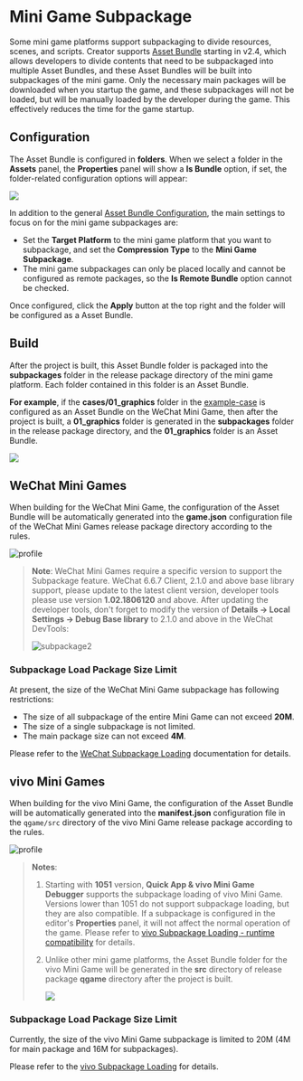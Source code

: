 # Mini Game Subpackage

Some mini game platforms support subpackaging to divide resources, scenes, and scripts. Creator supports [Asset Bundle](../asset-manager/bundle.md) starting in v2.4, which allows developers to divide contents that need to be subpackaged into multiple Asset Bundles, and these Asset Bundles will be built into subpackages of the mini game. Only the necessary main packages will be downloaded when you startup the game, and these subpackages will not be loaded, but will be manually loaded by the developer during the game. This effectively reduces the time for the game startup.

## Configuration

The Asset Bundle is configured in **folders**. When we select a folder in the **Assets** panel, the **Properties** panel will show a **Is Bundle** option, if set, the folder-related configuration options will appear:

![](subpackage/configuration.png)

In addition to the general [Asset Bundle Configuration](../scripting/asset-bundle.md#configuration), the main settings to focus on for the mini game subpackages are:
- Set the **Target Platform** to the mini game platform that you want to subpackage, and set the **Compression Type** to the **Mini Game Subpackage**.
- The mini game subpackages can only be placed locally and cannot be configured as remote packages, so the **Is Remote Bundle** option cannot be checked.

Once configured, click the **Apply** button at the top right and the folder will be configured as a Asset Bundle.

## Build

After the project is built, this Asset Bundle folder is packaged into the **subpackages** folder in the release package directory of the mini game platform. Each folder contained in this folder is an Asset Bundle.

**For example**, if the **cases/01_graphics** folder in the [example-case](https://github.com/cocos-creator/example-cases) is configured as an Asset Bundle on the WeChat Mini Game, then after the project is built, a **01_graphics** folder is generated in the **subpackages** folder in the release package directory, and the **01_graphics** folder is an Asset Bundle.

![](subpackage/subpackage.png)

## WeChat Mini Games

When building for the WeChat Mini Game, the configuration of the Asset Bundle will be automatically generated into the **game.json** configuration file of the WeChat Mini Games release package directory according to the rules.

![profile](./subpackage/profile.png)

> **Note**: WeChat Mini Games require a specific version to support the Subpackage feature. WeChat 6.6.7 Client, 2.1.0 and above base library support, please update to the latest client version, developer tools please use version **1.02.1806120** and above. After updating the developer tools, don't forget to modify the version of **Details -> Local Settings -> Debug Base library** to 2.1.0 and above in the WeChat DevTools:
>
> ![subpackage2](./subpackage/subpackage2.png)

### Subpackage Load Package Size Limit

At present, the size of the WeChat Mini Game subpackage has following restrictions:

- The size of all subpackage of the entire Mini Game can not exceed **20M**.
- The size of a single subpackage is not limited.
- The main package size can not exceed **4M**.

Please refer to the [WeChat Subpackage Loading](https://developers.weixin.qq.com/minigame/en/dev/guide/base-ability/sub-packages.html) documentation for details.

## vivo Mini Games

When building for the vivo Mini Game, the configuration of the Asset Bundle will be automatically generated into the **manifest.json** configuration file in the `qgame/src` directory of the vivo Mini Game release package according to the rules.

![profile](./subpackage/vivo_profile.png)

> **Notes**:
>
> 1. Starting with **1051** version, **Quick App & vivo Mini Game Debugger** supports the subpackage loading of vivo Mini Game. Versions lower than 1051 do not support subpackage loading, but they are also compatible. If a subpackage is configured in the editor's **Properties** panel, it will not affect the normal operation of the game. Please refer to [vivo Subpackage Loading - runtime compatibility](https://minigame.vivo.com.cn/documents/#/lesson/base/subpackage?id=%e8%bf%90%e8%a1%8c%e6%97%b6%e5%85%bc%e5%ae%b9) for details.
> 2. Unlike other mini game platforms, the Asset Bundle folder for the vivo Mini Game will be generated in the **src** directory of release package **qgame** directory after the project is built.
>
>     ![](./subpackage/vivo_subpackage.png)

### Subpackage Load Package Size Limit

Currently, the size of the vivo Mini Game subpackage is limited to 20M (4M for main package and 16M for subpackages).

Please refer to the [vivo Subpackage Loading](https://minigame.vivo.com.cn/documents/#/lesson/base/subpackage) for details.
